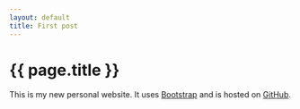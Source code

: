 ```yaml
---
layout: default
title: First post
---
```


{{ page.title }}
================

This is my new personal website. It uses <a href="http://twitter.github.com/bootstrap">Bootstrap</a> and is hosted on <a href="https://github.com/blakebutcher/blakebutcher.github.com">GitHub</a>.